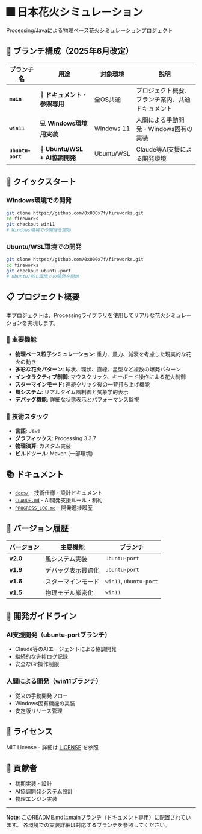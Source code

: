 # 🎆 日本花火シミュレーション

Processing/Javaによる物理ベース花火シミュレーションプロジェクト

## 🧭 ブランチ構成（2025年6月改定）

| ブランチ名 | 用途 | 対象環境 | 説明 |
|------------|------|----------|------|
| **`main`** | 📖 **ドキュメント・参照専用** | 全OS共通 | プロジェクト概要、ブランチ案内、共通ドキュメント |
| **`win11`** | 💻 **Windows環境用実装** | Windows 11 | 人間による手動開発・Windows固有の実装 |
| **`ubuntu-port`** | 🤖 **Ubuntu/WSL + AI協調開発** | Ubuntu/WSL | Claude等AI支援による開発環境 |

## 🚀 クイックスタート

### Windows環境での開発
```bash
git clone https://github.com/0x000x7f/fireworks.git
cd fireworks
git checkout win11
# Windows環境での開発を開始
```

### Ubuntu/WSL環境での開発
```bash
git clone https://github.com/0x000x7f/fireworks.git
cd fireworks
git checkout ubuntu-port
# Ubuntu/WSL環境での開発を開始
```

## 📋 プロジェクト概要

本プロジェクトは、Processingライブラリを使用してリアルな花火シミュレーションを実現します。

### 🎯 主要機能
- **物理ベース粒子シミュレーション**: 重力、風力、減衰を考慮した現実的な花火の動き
- **多彩な花火パターン**: 球状、環状、直線、星型など複数の爆発パターン
- **インタラクティブ制御**: マウスクリック、キーボード操作による花火制御
- **スターマインモード**: 連続クリック後の一斉打ち上げ機能
- **風システム**: リアルタイム風制御と気象学的表示
- **デバッグ機能**: 詳細な状態表示とパフォーマンス監視

### 🎨 技術スタック
- **言語**: Java
- **グラフィックス**: Processing 3.3.7
- **物理演算**: カスタム実装
- **ビルドツール**: Maven (一部環境)

## 📚 ドキュメント

- [`docs/`](./docs/) - 技術仕様・設計ドキュメント
- [`CLAUDE.md`](./CLAUDE.md) - AI開発支援ルール・制約
- [`PROGRESS_LOG.md`](./PROGRESS_LOG.md) - 開発進捗履歴

## 🔧 バージョン履歴

| バージョン | 主要機能 | ブランチ |
|------------|----------|----------|
| **v2.0** | 風システム実装 | `ubuntu-port` |
| **v1.9** | デバッグ表示最適化 | `ubuntu-port` |
| **v1.6** | スターマインモード | `win11`, `ubuntu-port` |
| **v1.5** | 物理モデル厳密化 | `win11` |

## 🤝 開発ガイドライン

### AI支援開発（ubuntu-portブランチ）
- Claude等のAIエージェントによる協調開発
- 継続的な進捗ログ記録
- 安全なGit操作制限

### 人間による開発（win11ブランチ）
- 従来の手動開発フロー
- Windows固有機能の実装
- 安定版リリース管理

## 📄 ライセンス

MIT License - 詳細は [LICENSE](./LICENSE) を参照

## 🌟 貢献者

- 初期実装・設計
- AI協調開発システム設計
- 物理エンジン実装

---

**Note**: このREADME.mdはmainブランチ（ドキュメント専用）に配置されています。
各環境での実装詳細は対応するブランチを参照してください。